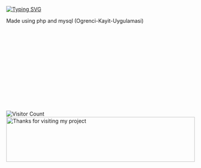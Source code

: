 [![Typing SVG](https://readme-typing-svg.herokuapp.com/?lines=Ogrenci+Kayıt+Uygulaması)](https://github.com/fatihylcn1)

<p  >Made using php and mysql (Ogrenci-Kayit-Uygulamasi)</p>
<br><br><br>   <br><br><br>    <br><br><br>    <br><br><br> 


![Visitor Count](https://profile-counter.glitch.me/fatihylcn130daysbootstrap/count.svg)
<img height="120" alt="Thanks for visiting my project" width="100%" src="https://raw.githubusercontent.com/BrunnerLivio/brunnerlivio/master/images/marquee.svg" />
